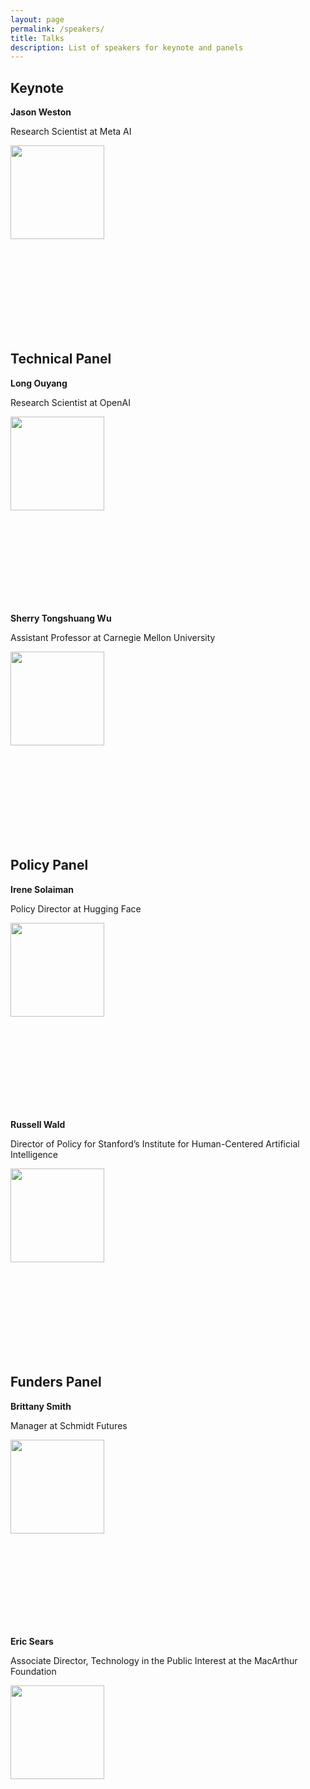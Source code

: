 ```yaml
---
layout: page
permalink: /speakers/
title: Talks
description: List of speakers for keynote and panels
---
```


<h2> Keynote </h2>
<div>
  <p><strong>Jason Weston</strong></p>
  <p>Research Scientist at Meta AI</b>
  <p><img src="https://github.com/humaneval-workshop/humaneval-workshop.github.io/blob/main/assets/img/jason_weston.jpeg" style="height:150px"></p>
</div>

<br><br><br><br><br><br><br><br>

<h2> Technical Panel </h2>
<div>
  <p><strong>Long Ouyang</strong></p>
  <p>Research Scientist at OpenAI</p>
  <p><img src="https://github.com/humaneval-workshop/humaneval-workshop.github.io/blob/main/assets/img/long_ouyang.jpeg" style="height:150px"></p>
</div>

<br><br><br><br><br><br><br><br>

<p><strong>Sherry Tongshuang Wu</strong></p>
<p style="clear: right; text-align: left;">Assistant Professor at Carnegie Mellon University</p>
<img src="https://www.cs.cmu.edu/~sherryw/assets/avatar.png" style="height:150px">

<br><br><br><br><br><br><br><br>

<h2> Policy Panel </h2>
<div>
  <p><strong>Irene Solaiman</strong></p>
  <p>Policy Director at Hugging Face</p>
  <p><img src="https://www.irenesolaiman.com/img/laughing.jpg" style="height:150px"></p>
</div>

<br><br><br><br><br><br><br><br>

<div>
  <p><strong>Russell Wald</strong></p>
  <p>Director of Policy for Stanford’s Institute for Human-Centered Artificial Intelligence</p>
  <p><img src="https://law.stanford.edu/wp-content/uploads/2020/10/creating-a-national-research-cloud-400x400.jpg" style="height:150px"></p>
</div>

<br><br><br><br><br><br><br><br>

<h2> Funders Panel </h2>
<div>
  <p><strong>Brittany Smith</strong></p>
  <p>Manager at Schmidt Futures</p>
  <p><img src="https://media-exp1.licdn.com/dms/image/C4E03AQHQlPY7h-Ub1g/profile-displayphoto-shrink_200_200/0/1539632136759?e=1674691200&v=beta&t=RNRRn520v6rdahhWobgnuLgRm2RXJi3jv1V3wZlVcbA" style="height:150px"></p>
</div>

<br><br><br><br><br><br><br><br>

<div>
  <p><strong>Eric Sears</strong></p>
  <p>Associate Director, Technology in the Public Interest at the MacArthur Foundation</p>
  <p><img src="https://www.macfound.org/media/staff_photos/eric-sears.jpg" style="height:150px"></p>
</div>
